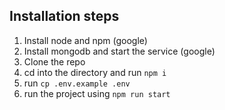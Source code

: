## Installation steps
1) Install node and npm (google)
2) Install mongodb and start the service (google)
3) Clone the repo
4) cd into the directory and run `npm i`
5) run `cp .env.example .env`
6) run the project using `npm run start`

